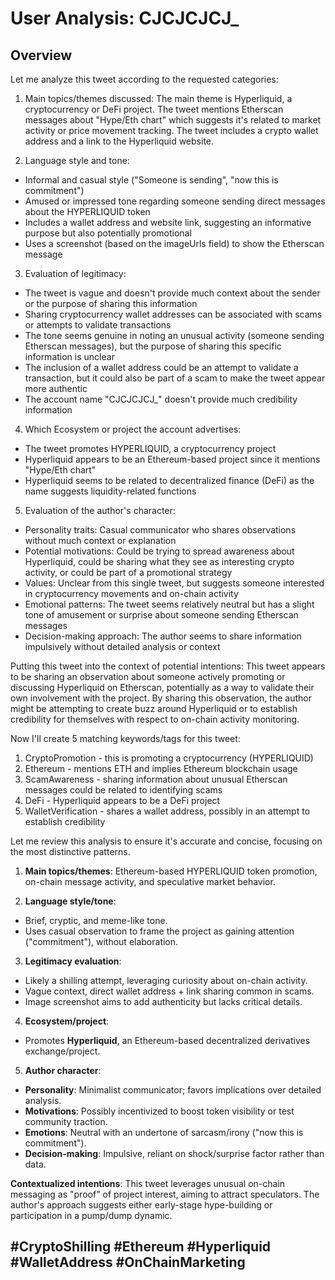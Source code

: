 # User Analysis: CJCJCJCJ_

## Overview

<think>
Let me analyze this tweet according to the requested categories:

1. Main topics/themes discussed:
The main theme is Hyperliquid, a cryptocurrency or DeFi project. The tweet mentions Etherscan messages about "Hype/Eth chart" which suggests it's related to market activity or price movement tracking. The tweet includes a crypto wallet address and a link to the Hyperliquid website.

2. Language style and tone:
- Informal and casual style ("Someone is sending", "now this is commitment")
- Amused or impressed tone regarding someone sending direct messages about the HYPERLIQUID token
- Includes a wallet address and website link, suggesting an informative purpose but also potentially promotional
- Uses a screenshot (based on the imageUrls field) to show the Etherscan message

3. Evaluation of legitimacy:
- The tweet is vague and doesn't provide much context about the sender or the purpose of sharing this information
- Sharing cryptocurrency wallet addresses can be associated with scams or attempts to validate transactions
- The tone seems genuine in noting an unusual activity (someone sending Etherscan messages), but the purpose of sharing this specific information is unclear
- The inclusion of a wallet address could be an attempt to validate a transaction, but it could also be part of a scam to make the tweet appear more authentic
- The account name "CJCJCJCJ_" doesn't provide much credibility information

4. Which Ecosystem or project the account advertises:
- The tweet promotes HYPERLIQUID, a cryptocurrency project
- Hyperliquid appears to be an Ethereum-based project since it mentions "Hype/Eth chart"
- Hyperliquid seems to be related to decentralized finance (DeFi) as the name suggests liquidity-related functions

5. Evaluation of the author's character:
- Personality traits: Casual communicator who shares observations without much context or explanation
- Potential motivations: Could be trying to spread awareness about Hyperliquid, could be sharing what they see as interesting crypto activity, or could be part of a promotional strategy
- Values: Unclear from this single tweet, but suggests someone interested in cryptocurrency movements and on-chain activity
- Emotional patterns: The tweet seems relatively neutral but has a slight tone of amusement or surprise about someone sending Etherscan messages
- Decision-making approach: The author seems to share information impulsively without detailed analysis or context

Putting this tweet into the context of potential intentions:
This tweet appears to be sharing an observation about someone actively promoting or discussing Hyperliquid on Etherscan, potentially as a way to validate their own involvement with the project. By sharing this observation, the author might be attempting to create buzz around Hyperliquid or to establish credibility for themselves with respect to on-chain activity monitoring.

Now I'll create 5 matching keywords/tags for this tweet:
1. CryptoPromotion - this is promoting a cryptocurrency (HYPERLIQUID)
2. Ethereum - mentions ETH and implies Ethereum blockchain usage
3. ScamAwareness - sharing information about unusual Etherscan messages could be related to identifying scams
4. DeFi - Hyperliquid appears to be a DeFi project
5. WalletVerification - shares a wallet address, possibly in an attempt to establish credibility

Let me review this analysis to ensure it's accurate and concise, focusing on the most distinctive patterns.
</think>

1. **Main topics/themes**: Ethereum-based HYPERLIQUID token promotion, on-chain message activity, and speculative market behavior.

2. **Language style/tonе**: 
- Brief, cryptic, and meme-like tone.
- Uses casual observation to frame the project as gaining attention ("commitment"), without elaboration.

3. **Legitimacy evaluation**: 
- Likely a shilling attempt, leveraging curiosity about on-chain activity.
- Vague context, direct wallet address + link sharing common in scams.
- Image screenshot aims to add authenticity but lacks critical details.

4. **Ecosystem/project**: 
- Promotes **Hyperliquid**, an Ethereum-based decentralized derivatives exchange/project.

5. **Author character**:
- **Personality**: Minimalist communicator; favors implications over detailed analysis.
- **Motivations**: Possibly incentivized to boost token visibility or test community traction.
- **Emotions**: Neutral with an undertone of sarcasm/irony ("now this is commitment").
- **Decision-making**: Impulsive, reliant on shock/surprise factor rather than data.

**Contextualized intentions**: 
This tweet leverages unusual on-chain messaging as "proof" of project interest, aiming to attract speculators. The author's approach suggests either early-stage hype-building or participation in a pump/dump dynamic.

#CryptoShilling #Ethereum #Hyperliquid #WalletAddress #OnChainMarketing
---
